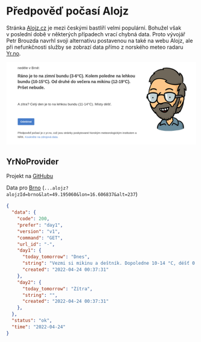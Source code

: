 # Předpověď počasí Alojz

Stránka [Alojz.cz](https://alojz.cz/brno) je mezi českými bastlíří velmi populární.
Bohužel však v&nbsp;poslední době v&nbsp;některých případech vrací chybná data.
Proto vývojář Petr Brouzda navrhl svoji alternativu postavenou na také na webu Alojz, ale při&nbsp;nefunkčnosti služby se zobrazí data přímo z&nbsp;norského meteo radaru [Yr.no](https://www.yr.no/).

![](../media/aplikace/alojz.png)

## YrNoProvider

Projekt na [GitHubu](https://github.com/petrbrouzda/YrNoProvider)

Data pro [Brno](https://lovecka.info/YrNoProvider1/alojz/alojz?alojzId=brno&lat=49.195060&lon=16.606837&alt=237) (`...alojz?alojzId=brno&lat=49.195060&lon=16.606837&alt=237`)

```json
{
  "data": {
    "code": 200,
    "prefer": "day1",
    "version": "v1",
    "command": "GET",
    "url_id": "-",
    "day1": {
      "today_tomorrow": "Dnes",
      "string": "Vezmi si mikinu a deštník. Dopoledne 10-14 °C, déšť 0.4 mm. Odpoledne 10-16 °C, déšť 5.7 mm, až 2.7 mm srážek za hodinu!",
      "created": "2022-04-24 00:37:31"
    },
    "day2": {
      "today_tomorrow": "Zítra",
      "string": "",
      "created": "2022-04-24 00:37:31"
    },
  },
  "status": "ok",
  "time": "2022-04-24"
}
```